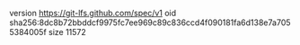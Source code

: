 version https://git-lfs.github.com/spec/v1
oid sha256:8dc8b72bbddcf9975fc7ee969c89c836ccd4f090181fa6d138e7a7055384005f
size 11572
